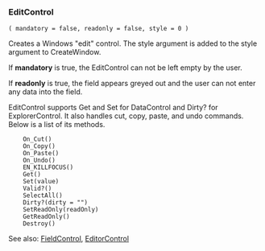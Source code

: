 ### EditControl

``` suneido
( mandatory = false, readonly = false, style = 0 )
```

Creates a Windows "edit" control.  The style argument is added to the style argument to CreateWindow.

If **mandatory** is true, the EditControl can not be left empty by the user.

If **readonly** is true, the field appears greyed out and the user can not enter any data into the field.

EditControl supports Get and Set for DataControl and Dirty? for ExplorerControl.  It also handles cut, copy, paste, and undo commands.  Below is a list of its methods.

``` suneido
    On_Cut()
    On_Copy()
    On_Paste()
    On_Undo()
    EN_KILLFOCUS()
    Get()
    Set(value)
    Valid?() 
    SelectAll()
    Dirty?(dirty = "")
    SetReadOnly(readOnly)
    GetReadOnly()
    Destroy()
```

See also: 
[FieldControl](<FieldControl.md>), 
[EditorControl](<EditorControl.md>)